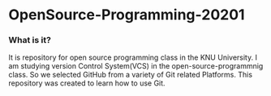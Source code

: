 # OpenSource-Programming-20201

### What is it?
It is repository for open source programming class in the KNU University. I am studying version Control System(VCS) in the open-source-programmnig class. So we selected GitHub from a variety of Git related Platforms. This repository was created to learn how to use Git.
